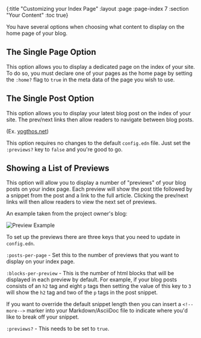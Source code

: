 {:title "Customizing your Index Page"
 :layout :page
 :page-index 7
 :section "Your Content"
 :toc true}

You have several options when choosing what content to display on the home page of your blog.

## The Single Page Option
This option allows you to display a dedicated page on the index of your site. To do so, you must declare one of your pages as the home page by setting the `:home?` flag to `true` in the meta data of the page you wish to use.

## The Single Post Option

This option allows you to display your latest blog post on the index of your site. The prev/next links then allow readers to navigate between blog posts.

(Ex. [yogthos.net](http://yogthos.net/))

This option requires no changes to the default `config.edn` file. Just set the `:previews?` key to `false` and you're good to go.

## Showing a List of Previews

This option will allow you to display a number of "previews" of your blog posts on your index page. Each preview will show the post title followed by a snippet from the post and a link to the full article. Clicking the prev/next links will then allow readers to view the next set of previews.

An example taken from the project owner's blog:

![Preview Example](/img/preview-example.png)

To set up the previews there are three keys that you need to update in `config.edn`.

`:posts-per-page` - Set this to the number of previews that you want to display on your index page.

`:blocks-per-preview` - This is the number of html blocks that will be displayed in each preview by default. For example, if your blog posts consists of an `h2` tag and eight `p` tags then setting the value of this key to `3` will show the `h2` tag and two of the `p` tags in the post snippet.

If you want to override the default snippet length then you can insert a `<!--more-->` marker into your Markdown/AsciiDoc file to indicate where you'd like to break off your snippet.

`:previews?` - This needs to be set to `true`.
